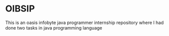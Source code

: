 # OIBSIP
This is an oasis infobyte java programmer internship repository where I had done two tasks in java programming language
